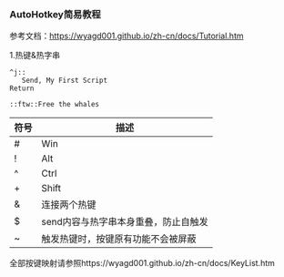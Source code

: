 ### AutoHotkey简易教程

参考文档：https://wyagd001.github.io/zh-cn/docs/Tutorial.htm

1.热键&热字串

```
^j::
   Send, My First Script
Return
```

```
::ftw::Free the whales
```



| 符号 | 描述                                 |
| ---- | ------------------------------------ |
| #    | Win                                  |
| !    | Alt                                  |
| ^    | Ctrl                                 |
| +    | Shift                                |
| &    | 连接两个热键                         |
| $    | send内容与热字串本身重叠，防止自触发 |
| ~    | 触发热键时，按键原有功能不会被屏蔽   |



全部按键映射请参照https://wyagd001.github.io/zh-cn/docs/KeyList.htm



